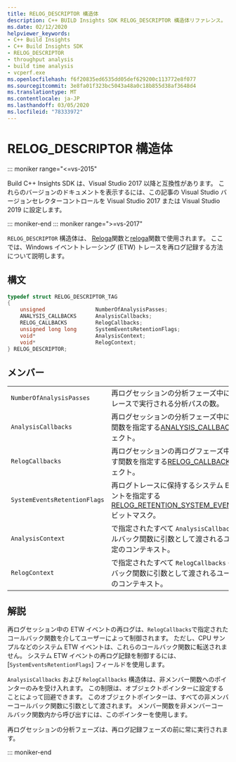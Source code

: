```yaml
---
title: RELOG_DESCRIPTOR 構造体
description: C++ BUILD Insights SDK RELOG_DESCRIPTOR 構造体リファレンス。
ms.date: 02/12/2020
helpviewer_keywords:
- C++ Build Insights
- C++ Build Insights SDK
- RELOG_DESCRIPTOR
- throughput analysis
- build time analysis
- vcperf.exe
ms.openlocfilehash: f6f20835ed6535dd05def629200c113772e8f077
ms.sourcegitcommit: 3e8fa01f323bc5043a48a0c18b855d38af3648d4
ms.translationtype: MT
ms.contentlocale: ja-JP
ms.lasthandoff: 03/05/2020
ms.locfileid: "78333972"
---
```

# <a name="relog_descriptor-structure"></a>RELOG_DESCRIPTOR 構造体

::: moniker range="<=vs-2015"

Build C++ Insights SDK は、Visual Studio 2017 以降と互換性があります。 これらのバージョンのドキュメントを表示するには、この記事の Visual Studio バージョンセレクターコントロールを Visual Studio 2017 または Visual Studio 2019 に設定します。

::: moniker-end
::: moniker range=">=vs-2017"

`RELOG_DESCRIPTOR` 構造体は、 [Reloga](../functions/relog-a.md)関数と[reloga](../functions/relog-w.md)関数で使用されます。 ここでは、Windows イベントトレーシング (ETW) トレースを再ログ記録する方法について説明します。

## <a name="syntax"></a>構文

```cpp
typedef struct RELOG_DESCRIPTOR_TAG
{
    unsigned                NumberOfAnalysisPasses;
    ANALYSIS_CALLBACKS      AnalysisCallbacks;
    RELOG_CALLBACKS         RelogCallbacks;
    unsigned long long      SystemEventsRetentionFlags;
    void*                   AnalysisContext;
    void*                   RelogContext;
} RELOG_DESCRIPTOR;
```

## <a name="members"></a>メンバー

|  |  |
|--|--|
| `NumberOfAnalysisPasses` | 再ログセッションの分析フェーズ中に ETW トレースで実行される分析パスの数。 |
| `AnalysisCallbacks` | 再ログセッションの分析フェーズ中に呼び出す関数を指定する[ANALYSIS_CALLBACKS](analysis-callbacks-struct.md)オブジェクト。 |
| `RelogCallbacks` | 再ログセッションの再ログフェーズ中に呼び出す関数を指定する[RELOG_CALLBACKS](relog-callbacks-struct.md)オブジェクト。 |
| `SystemEventsRetentionFlags` | 再ログトレースに保持するシステム ETW イベントを指定する[RELOG_RETENTION_SYSTEM_EVENT_FLAGS](relog-retention-system-event-flags-constants.md)ビットマスク。 |
| `AnalysisContext` | で指定されたすべて `AnalysisCallbacks` のコールバック関数に引数として渡されるユーザー指定のコンテキスト。 |
| `RelogContext` | で指定されたすべて `RelogCallbacks` のコールバック関数に引数として渡されるユーザー指定のコンテキスト。 |

## <a name="remarks"></a>解説

再ログセッション中の ETW イベントの再ログは、`RelogCallbacks`で指定されたコールバック関数を介してユーザーによって制御されます。 ただし、CPU サンプルなどのシステム ETW イベントは、これらのコールバック関数に転送されません。 システム ETW イベントの再ログ記録を制御するには、[`SystemEventsRetentionFlags`] フィールドを使用します。

`AnalysisCallbacks` および `RelogCallbacks` 構造体は、非メンバー関数へのポインターのみを受け入れます。 この制限は、オブジェクトポインターに設定することによって回避できます。 このオブジェクトポインターは、すべての非メンバーコールバック関数に引数として渡されます。 メンバー関数を非メンバーコールバック関数内から呼び出すには、このポインターを使用します。

再ログセッションの分析フェーズは、再ログ記録フェーズの前に常に実行されます。

::: moniker-end
